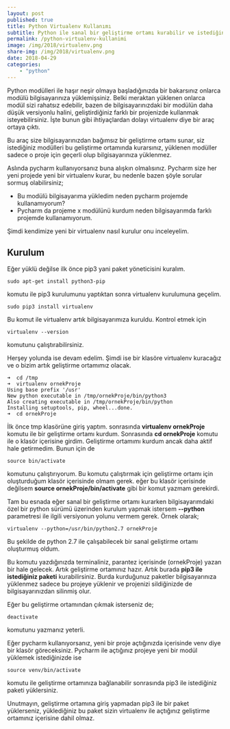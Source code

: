 ```yaml
---
layout: post
published: true
title: Python Virtualenv Kullanımı
subtitle: Python ile sanal bir geliştirme ortamı kurabilir ve istediğiniz modülleri bilgisayarınızdan bağımsız kullanabilirsiniz.
permalink: /python-virtualenv-kullanimi
image: /img/2018/virtualenv.png
share-img: /img/2018/virtualenv.png
date: 2018-04-29
categories:
    - "python"
---
```


Python modülleri ile haşır neşir olmaya başladığınızda bir bakarsınız onlarca modülü bilgisayarınıza yüklemişsiniz. Belki meraktan yüklenen onlarca modül sizi rahatsız edebilir, bazen de bilgisayarınızdaki bir modülün daha düşük versiyonlu halini, geliştirdiğiniz farklı bir projenizde kullanmak isteyebilirsiniz. İşte bunun gibi ihtiyaçlardan dolayı virtualenv diye bir araç ortaya çıktı.

Bu araç size bilgisayarınızdan bağımsız bir geliştirme ortamı sunar, siz istediğiniz modülleri bu geliştirme ortamında kurarsınız, yüklenen modüller sadece o proje için geçerli olup bilgisayarınıza yüklenmez.

Aslında pycharm kullanıyorsanız buna alışkın olmalısınız. Pycharm size her yeni projede yeni bir virtualenv kurar, bu nedenle bazen şöyle sorular sormuş olabilirsiniz;

- Bu modülü bilgisayarıma yükledim neden pycharm projemde kullanamıyorum?
- Pycharm da projeme x modülünü kurdum neden bilgisayarımda farklı projemde kullanamıyorum.

Şimdi kendimize yeni bir virtualenv nasıl kurulur onu inceleyelim.

## Kurulum

Eğer yüklü değilse ilk önce pip3 yani paket yöneticisini kuralım.

```
sudo apt-get install python3-pip
```
komutu ile pip3 kurulumunu yaptıktan sonra virtualenv kurulumuna geçelim.

```
sudo pip3 install virtualenv
```
Bu komut ile virtualenv artık bilgisayarımıza kuruldu. Kontrol etmek için

```
virtualenv --version
```
komutunu çalıştırabilirsiniz.

Herşey yolunda ise devam edelim. Şimdi ise bir klasöre virtualenv kuracağız ve o bizim artık geliştirme ortamımız olacak.

```
➜  cd /tmp
➜  virtualenv ornekProje  
Using base prefix '/usr'
New python executable in /tmp/ornekProje/bin/python3
Also creating executable in /tmp/ornekProje/bin/python
Installing setuptools, pip, wheel...done.
➜  cd ornekProje

```
İlk önce tmp klasörüne giriş yaptım. sonrasında **virtualenv ornekProje** komutu ile bir geliştirme ortamı kurdum. Sonrasında **cd ornekProje** komutu ile o klasör içerisine girdim. Geliştirme ortamımı kurdum ancak daha aktif hale getirmedim. Bunun için de

```
source bin/activate
```
komutunu çalıştırıyorum. Bu komutu çalıştırmak için geliştirme ortamı için oluşturduğum klasör içerisinde olmam gerek. eğer bu klasör içerisinde değilsem **source ornekProje/bin/activate** gibi bir komut yazmam gerekirdi.

Tam bu esnada eğer sanal bir geliştirme ortamı kurarken bilgisayarımdaki özel bir python sürümü üzerinden kurulum yapmak istersem **--python** parametresi ile ilgili versiyonun yolunu vermem gerek. Örnek olarak;
```
virtualenv --python=/usr/bin/python2.7 ornekProje
```
Bu şekilde de python 2.7 ile çalışabilecek bir sanal geliştirme ortamı oluşturmuş oldum.

Bu komutu yazdığınızda terminaliniz, parantez içerisinde (ornekProje) yazan bir hale gelecek. Artık geliştirme ortamınız hazır. Artık burada **pip3 ile istediğiniz paketi** kurabilirsiniz. Burda kurduğunuz paketler bilgisayarınıza yüklenmez sadece bu projeye yüklenir ve projenizi sildiğinizde de bilgisayarınızdan silinmiş olur.

Eğer bu geliştirme ortamından çıkmak isterseniz de;

```
deactivate
```
komutunu yazmanız yeterli.

Eğer pycharm kullanıyorsanız, yeni bir proje açtığınızda içerisinde venv diye bir klasör göreceksiniz. Pycharm ile açtığınız projeye yeni bir modül yüklemek istediğinizde ise

```
source venv/bin/activate
```

komutu ile geliştirme ortamınıza bağlanabilir sonrasında pip3 ile istediğiniz paketi yüklersiniz.

Unutmayın, geliştirme ortamına giriş yapmadan pip3 ile bir paket yüklerseniz, yüklediğiniz bu paket sizin virtualenv ile açtığınız geliştirme ortamınız içerisine dahil olmaz.
